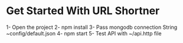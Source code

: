 # Get Started With URL Shortner
 1- Open the project
 2- npm install
 3- Pass mongodb connection String ~config/default.json
 4- npm start
 5- Test API with ~/api.http file